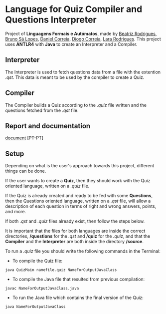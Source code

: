 # Language for Quiz Compiler and Questions Interpreter
Project of **Linguagens Formais e Autómatos**, made by [Beatriz Rodrigues](https://github.com/bea-rodrigues), [Bruno Sá Lopes](https://github.com/Bruno-SLopes), [Daniel Correia](https://github.com/danielvcorreia), [Diogo Correia](https://github.com/digas99), [Lara Rodrigues](https://github.com/Lararodrigues1).
This project uses **ANTLR4** with **Java** to create an Interpreter and a Compiler.
## Interpreter
The Interpreter is used to fetch questions data from a file with the extention *.qst*. This data is meant to be used by the compiler to create a Quiz.
 
## Compiler
The Compiler builds a Quiz according to the *.quiz* file written and the questions fetched from the *.qst* file.

## Report and documentation
[document](REPORT.pdf) [PT-PT]

## Setup
Depending on what is the user's approach towards this project, different things can be done.

If the user wants to create a **Quiz**, then they should work with the Quiz oriented language, written on a *.quiz* file.

If the Quiz is already created and ready to be fed with some **Questions**, then the Questions oriented language, written on a *.qst* file, will allow a description of each question in terms of right and wrong answers, points, and more.

If both *.qst* and *.quiz* files already exist, then follow the steps below.

It is important that the files for both languages are inside the correct directories, **/questions** for the *.qst* and **/quiz** for the *.quiz*, and that the **Compiler** and the **Interpreter** are both inside the directory **/source**.

To run a *.quiz* file you should write the following commands in the Terminal:
- To compile the Quiz file:
```
java QuizMain namefile.quiz NameForOutputJavaClass
```
- To compile the Java file that resulted from previous compilation:
```
javac NameForOutputJavaClass.java
```
- To run the Java file which contains the final version of the Quiz:
```
java NameForOutputJavaClass
```
